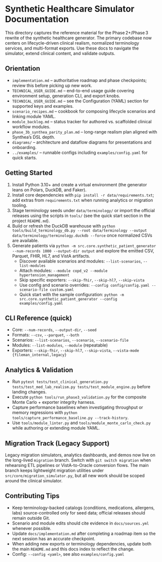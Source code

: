 # Synthetic Healthcare Simulator Documentation

This directory captures the reference material for the Phase 2+/Phase 3 rewrite of the synthetic healthcare generator. The primary codebase now centers on lifecycle-driven clinical realism, normalized terminology services, and multi-format exports. Use these docs to navigate the simulator, extend clinical content, and validate outputs.

## Orientation
- `implementation.md` – authoritative roadmap and phase checkpoints; review this before picking up new work.
- `TECHNICAL_USER_GUIDE.md` – end-to-end usage guide covering environment setup, generation CLI, and export knobs.
- `TECHNICAL_USER_GUIDE.md` – see the Configuration (YAML) section for supported keys and examples.
- `scenario_recipes.md` – cookbook for composing lifecycle scenarios and linking module YAML.
- `module_backlog.md` – status tracker for authored vs. scaffolded clinical workflow modules.
- `phase_3b_synthea_parity_plan.md` – long-range realism plan aligned with Synthea’s DSL depth.
- `diagrams/` – architecture and dataflow diagrams for presentations and onboarding.
- `../examples/` – runnable configs including `examples/config.yaml` for quick starts.

## Getting Started
1. Install Python 3.10+ and create a virtual environment (the generator leans on Polars, DuckDB, and Faker).
2. Install core dependencies with `pip install -r data/requirements.txt`; add extras from `requirements.txt` when running analytics or migration tooling.
3. Stage terminology seeds under `data/terminology/` or import the official releases using the scripts in `tools/` (see the quick start section in the project `README.md`).
4. Build or refresh the DuckDB warehouse with `python tools/build_terminology_db.py --root data/terminology --output data/terminology/terminology.duckdb --force` once normalized CSVs are available.
5. Generate patients via `python -m src.core.synthetic_patient_generator --num-records 1000 --output-dir output` and explore the emitted CSV, Parquet, FHIR, HL7, and VistA artifacts.
   - Discover available scenarios and modules: `--list-scenarios`, `--list-modules`
   - Attach modules: `--module copd_v2 --module hypertension_management`
   - Skip specific exporters: `--skip-fhir`, `--skip-hl7`, `--skip-vista`
   - Use config and scenario overrides: `--config config/config.yaml --scenario-file custom.yaml`
   - Quick start with the sample configuration: `python -m src.core.synthetic_patient_generator --config examples/config.yaml`

## CLI Reference (quick)
- Core: `--num-records`, `--output-dir`, `--seed`
- Formats: `--csv`, `--parquet`, `--both`
- Scenarios: `--list-scenarios`, `--scenario`, `--scenario-file`
- Modules: `--list-modules`, `--module` (repeatable)
- Exporters: `--skip-fhir`, `--skip-hl7`, `--skip-vista`, `--vista-mode {fileman_internal,legacy}`


## Analytics & Validation
- Run `pytest tests/test_clinical_generation.py tests/test_med_lab_realism.py tests/test_module_engine.py` before landing changes.
- Execute `python tools/run_phase3_validation.py` for the composite Monte Carlo + exporter integrity harness.
- Capture performance baselines when investigating throughput or memory regressions with `python tools/capture_performance_baseline.py --track-history`.
- Use `tools/module_linter.py` and `tools/module_monte_carlo_check.py` while authoring or extending module YAML.

## Migration Track (Legacy Support)
Legacy migration simulators, analytics dashboards, and demos now live on the long-lived `migration` branch. Switch with `git switch migration` when rehearsing ETL pipelines or VistA-to-Oracle conversion flows. The main branch keeps lightweight migration utilities under `src/core/migration_simulator.py`, but all new work should be scoped around the clinical simulator.

## Contributing Tips
- Keep terminology-backed catalogs (conditions, medications, allergens, labs) source-controlled only for seed data; official releases should remain outside Git.
- Scenario and module edits should cite evidence in `docs/sources.yml` whenever possible.
- Update `docs/implementation.md` after completing a roadmap item so the next session has an accurate checkpoint.
- When adding new exports or terminology dependencies, update both the main `README.md` and this docs index to reflect the change.
- Config: `--config <yaml>`, see also `examples/config.yaml`
